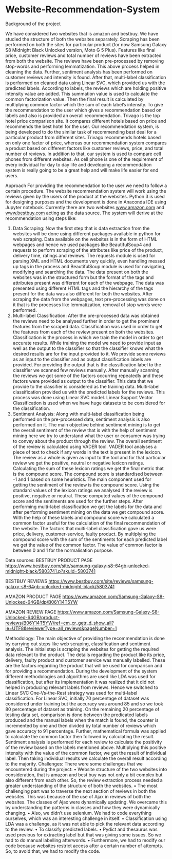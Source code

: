 # Website-Recommendation-System

Background of the project

We have considered two websites that is amazon and bestbuy. We have studied the structure of both the websites separately. Scraping has been performed on both the sites for particular product (for now Samsung Galaxy S8 Midnight Black Unlocked version, Moto G 5 Plus). Features like final price, customer reviews and total number of reviews have been extracted from both the website. The reviews have been pre-processed by removing stop-words and performing lemmatization. This above process helped in cleaning the data. Further, sentiment analysis has been performed on customer reviews and intensity is found. After that, multi-label classification is performed on cleaned data using Linear SVC, which provided us with the predicted labels. According to labels, the reviews which are holding positive intensity value are added. This summation value is used to calculate the common factorization value. Then the final result is calculated by multiplying common factor which the sum of each label’s intensity. To give the recommendation to the user which gives a recommendation based on labels and also is provided an overall recommendation. Trivago is the top hotel price comparison site. It compares different hotels based on price and recommends the best hotel for the user. Our recommendation system, is being developed to do the similar task of recommending best deal for a particular product from different sites. Trivago recommends hotels based on only one factor of price, whereas our recommendation system compares a product based on different factors like customer reviews, price, and total number of reviews. In addition to that, our system is used to compare cell phones from different websites. As cell phone is one of the requirement of every individual for day to day life and developing a recommendation system is really going to be a great help and will make life easier for end users.

Approach
For providing the recommendation to the user we need to follow a certain procedure. The website recommendation system will work using the reviews given by the users of the product at the websites. Python 3 is used for designing purposes and the development is done in Anaconda IDE using Jupyter notebook. Currently there are two websites www.amazon.com and www.bestbuy.com acting as the data source. The system will derive at the recommendation using steps like: 
1.	Data Scraping:
Now the first step that is data extraction from the websites will be done using different packages available in python for web scraping. Data available on the websites is in the form of HTML webpages and hence we used packages like BeautifulSoup4 and requests to perform scraping of the attributes like price of the product, delivery time, ratings and reviews. The requests module is used for parsing XML and HTML documents very quickly, even handling messed up tags in the process and BeautifulSoup module is used for navigating, modifying and searching the data. The data present on both the websites was in the structured form but the format of the tags and attributes present was different for each of the webpage. The data was presented using different HTML tags and the hierarchy of the tags present for the data was also different for both the websites. After scraping the data from the webpages, text pre-processing was done on it that is the processes like lemmatization, removal of stop words were performed.
2.	Multi-label Classification:
After the pre-processed data was obtained the reviews need to be analysed further in order to get the prominent features from the scraped data. Classification was used in order to get the features from each of the review present on both the websites. Classification is the process in which we train the model in order to get accurate results. While training the model we need to provide input as well as the output to the classifier so that the classifier knows what the desired results are for the input provided to it. We provide some reviews as an input to the classifier and as output classification labels are provided. For providing the output that is the classification label to the classifier we scanned few reviews manually. After manually scanning the reviews we got some of the factors occurring repeatedly and these factors were provided as output to the classifier. This data that we provide to the classifier is considered as the training data. Multi-label classification provided us with the predicted labels for the reviews. This process was done using Linear SVC model. Linear Support Vector Classification is used when we have huge datasets to be considered for the classification. 
3.	Sentiment Analysis:
Along with multi-label classification being performed on the pre-processed data, sentiment analysis is also performed on it. The main objective behind sentiment mining is to get the overall sentiment of the review that is with the help of sentiment mining here we try to understand what the user or consumer was trying to convey about the product through the review. The overall sentiment of the review is calculated using VADER tool. VADER tool analyses a piece of text to check if any words in the text is present in the lexicon. The review as a whole is given as input to the tool and for that particular review we get the positive, neutral or negative lexicon ratings. Calculating the sum of these lexicon ratings we get the final metric that is the compound score. The compound score is standardised between -1 and 1 based on some heuristics. The main component used for getting the sentiment of the review is the compound score. Using the standard values of the lexicon ratings we analysed if the review is positive, negative or neutral.  These computed values of the compound score and the sentiments are used for the further steps.
After performing multi-label classification we get the labels for the data and after performing sentiment mining on the data we get compound score. With the help of these labels and compound score we calculated a common factor useful for the calculation of the final recommendation of the website. The factors that multi-label classification gave us were price, delivery, customer-service, faulty product. By multiplying the compound score with the sum of the sentiments for each predicted label we get the value of the common factor. The value of common factor is between 0 and 1 for the normalisation purpose.



Data sources:
BESTBUY PRODUCT PAGE
https://www.bestbuy.com/site/samsung-galaxy-s8-64gb-unlocked-midnight-black/5803741.p?skuId=5803741

BESTBUY REVIEWS
https://www.bestbuy.com/site/reviews/samsung-galaxy-s8-64gb-unlocked-midnight-black/5803741

AMAZON PRODUCT PAGE
https://www.amazon.com/Samsung-Galaxy-S8-Unlocked-64GB/dp/B06Y14T5YW

AMAZON REVIEW PAGE
https://www.amazon.com/Samsung-Galaxy-S8-Unlocked-64GB/product-reviews/B06Y14T5YW/ref=cm_cr_getr_d_show_all?ie=UTF8&reviewerType=all_reviews&pageNumber=1

Methodology:
The main objective of providing the recommendation is done by carrying out steps like web scraping, classification and sentiment analysis. The initial step is scraping the websites for getting the required data relevant to the product. The details regarding the product like its price, delivery, faulty product and customer service was manually labelled. These are the factors regarding the product that will be used for comparison and for providing a recommendation.
During the development of the system different methodologies and algorithms are used like LDA was used for classification, but after its implementation it was realized that it did not helped in producing relevant labels from reviews. Hence we switched to Linear SVC One-Vs-the-Rest strategy was used for multi-label classification. For Linear SVC, initially 70 percentage of dataset was considered under training but the accuracy was around 85 and so we took 80 percentage of dataset as training. On the remaining 20 percentage of testing data set, comparison is done between the predicated labels produced and the manual labels when the match is found, the counter is incremented by one and then divided by total number of reviews which gave accuracy to 91 percentage. Further, mathematical formula was applied to calculate the common factor then followed by calculating the result. Sentiment analysis is performed for each review to calculate the positivity of the review based on the labels mentioned above. Multiplying this positive intensity with the value of the common factor, we get the result of individual label. Then taking individual results we calculate the overall result according to the majority.
Challenges:
There were some challenges that we encountered during the project:
•	Website structure of the two websites into consideration, that is amazon and best buy was not only a bit complex but also different from each other. So, the review extraction process needed a greater understanding of the structure of both the websites.
•	The most challenging part was to traverse the next section of reviews in both the websites. This was because of the use of Ajax in reviews of both the websites. The classes of Ajax were dynamically updating. We overcame this by understanding the patterns in classes and how they were dynamically changing.
•	Also, we didn’t use selenium. We had to code everything ourselves, which was an interesting challenge in itself.
•	Classification using LDA was a challenge, as it was not able to pick the relevant data according to the review.
•	To classify predicted labels.
•	Pydict and thesaurus was used previous for extracting label but that was giving some issues. So we had to do manual labelling afterwords.
•	Furthermore, we had to modify our code because websites restrict access after a certain number of attempts. So, to avoid that, we had to modify the code.



